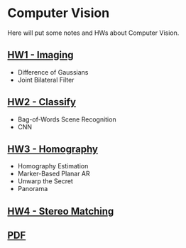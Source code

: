 # Computer Vision

Here will put some notes and HWs about Computer Vision.

## [HW1 - Imaging](./HW1)

- Difference of Gaussians
- Joint Bilateral Filter

## [HW2 - Classify](./HW2)

- Bag-of-Words Scene Recognition
- CNN

## [HW3 - Homography](./HW3)

- Homography Estimation
- Marker-Based Planar AR
- Unwarp the Secret
- Panorama

## [HW4 - Stereo Matching](./HW4)

## [PDF](https://mailntustedutw-my.sharepoint.com/:f:/g/personal/m11107309_ms_ntust_edu_tw/EtcOf2r-VR9Aj8uKVtT6pPAB2IkfIjCUSM4qKn7-L-q1wg?e=5b2JbD)
